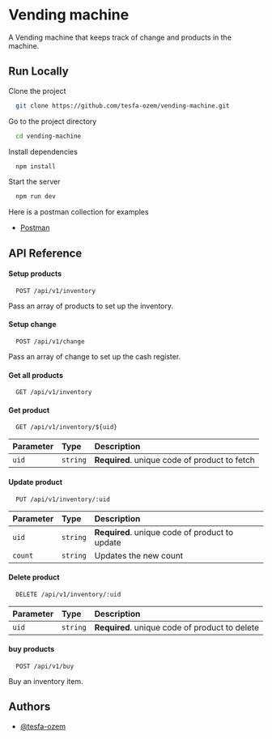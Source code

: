 
# Vending machine

A Vending machine that keeps track of change and products in the machine.


## Run Locally

Clone the project

```bash
  git clone https://github.com/tesfa-ozem/vending-machine.git
```

Go to the project directory

```bash
  cd vending-machine
```

Install dependencies

```bash
  npm install
```

Start the server

```bash
  npm run dev
```

Here is a postman collection for examples
- [Postman](https://www.getpostman.com/collections/74c8ae8413419c853e29)


## API Reference

#### Setup products

```http
  POST /api/v1/inventory
```
Pass an array of products to set up the inventory.

#### Setup change

```http
  POST /api/v1/change
```
Pass an array of change to set up the cash register.

#### Get all products

```http
  GET /api/v1/inventory
```


#### Get product

```http
  GET /api/v1/inventory/${uid}
```

| Parameter | Type     | Description                       |
| :-------- | :------- | :-------------------------------- |
| `uid`      | `string` | **Required**. unique code of product to fetch |

#### Update product

```http
  PUT /api/v1/inventory/:uid
```
| Parameter | Type     | Description                       |
| :-------- | :------- | :-------------------------------- |
| `uid`     | `string` | **Required**. unique code of product to update |
| `count`   | `string` | Updates the new count


#### Delete product

```http
  DELETE /api/v1/inventory/:uid
```
| Parameter | Type     | Description                       |
| :-------- | :------- | :-------------------------------- |
| `uid`     | `string` | **Required**. unique code of product to delete |


#### buy products

```http
  POST /api/v1/buy
```
Buy an inventory item.
## Authors

- [@tesfa-ozem](https://www.github.com/tesfa-ozem)

